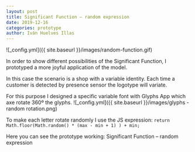 ```yaml
---
layout: post
title: Significant Function – random expression
date: 2019-12-16
categories: prototype
author: Iván Huelves Illas
---
```

![_config.yml]({{ site.baseurl }}/images/random-function.gif)

In order to show different possibilities of the Significant Function, I prototyped a more joyful application of the model.

In this case the scenario is a shop with a variable identity. Each time a customer is detected by presence sensor the logotype will variate.

For this purpose I designed a specific variable font with Glyphs App which axe rotate 360º the glyphs.
![_config.yml]({{ site.baseurl }}/images/glyphs - random rotation.png)

To make each letter rotate randomly I use the JS expression:
`return Math.floor(Math.random() * (max - min + 1) ) + min;`

Here you can see the prototype working: Significant Function – random expression
